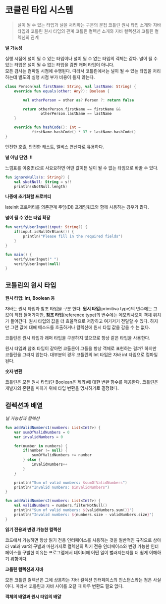 # 코클린 타입 시스템

>널이 될 수 있는 타입과 널을 처리하는 구문의 문접
>코틀린 원시 타입 소개와 자바 타입과 코틀린 원시 타입의 관계
>코틀린 컬렉션 소개와 자바 컬렉션과 코틀린 컬렉션의 관계

**널 가능성**

실행 시점에 널이 될 수 있는 타입이나 널이 될 수 없는 타입의 객체는 같다. 널이 될 수 있는 타입은 널이 될 수 없는 타입을 감싼 래퍼 타입이 아니다.<br>
모든 검사는 컴파일 시점에 수행된다. 따라서 코틀린에서는 널이 될 수 있는 타입을 처리하는데 별도의 실행 시점 부가 비용이 들지 않는다.


```kotlin
class Person(val firstName: String, val lastName: String) {
    override fun equals(other: Any?): Boolean {

        val otherPerson = other as? Person ?: return false

        return otherPerson.firstName == firstName &&
                otherPerson.lastName == lastName
    }

    override fun hashCode(): Int =
            firstName.hashCode() * 37 + lastName.hashCode()
}
```

안전한 호출, 안전한 캐스트, 엘비스 연산자로 유용하다.

**널 아님 단언: !!**

느낌표를 이중(!!)으로 사요요하면 어떤 값이든 널이 될 수 없는 타임으로 바꿀 수 있다.

```kotlin
fun ignoreNulls(s: String?) {
    val sNotNull: String = s!!
    println(sNotNull.length)
```

**나중에 초기화할 프로퍼티**

lateinit 프로퍼티를 의존관계 주임(DI) 프레임워크와 함께 사용하는 경우가 많다.

**널이 될 수 있는 타입 확장**

```kotlin
fun verifyUserInput(input: String?) {
    if(input.isNullOrBlank()) {
        println("Please fill in the required fields")
    }
}

fun main() {
    verifyUserInput(" ")
    verifyUserInput(null)
}

```

## 코틀린의 원시 타입

**원시 타입: Int, Boolean 등**

자바는 원시 타입과 참조 타입을 구분 한다. **원시 타입**(primitiva type)의 변수에는 그 값이 직접 들어가지만, **참조 타입**(reference type)의 변수에는 메모리사으이 객체 위치가 들어간다.
원시 타입의 값을 더 효율적으로 저장하고 여기저기 전달할 수 있다. 하지만 그런 값에 대해 메소드를 호출하거나 컬렉션에 원시 타입 값을 감을 수 는 없다.

코틀린은 원시 타입과 래퍼 타입을 구분하지 않으므로 항상 같은 타입을 사용한다.

원시 타입과 참조 타입이 같아면 코톨른이 그들을 항상 객체로 표현하는 걸까? 하지만 코틀린을 그러지 않는다. 대부분의 경우 코틀린의 Int 타입은 자바 int 타입으로 컴파일 된다.

**숫자 변환**

코틀린은 모든 원시 타입(단 Boolean은 제외)에 대한 변환 함수를 제공한다.
코틀린은 개발자의 혼란을 피하기 위해 타입 변환을 명시하기로 결정했다.


## 컬렉션과 배열

*널 가능성과 컬렉션*

```kotlin
fun addValidNumbers1(numbers: List<Int?>) {
    var sumOfValidNumbers = 0
    var invalidNumbers = 0

    for(number in numbers) {
        if(number != null) {
            sumOfValidNumbers += number
        } else {
            invalidNumbers++
        }
    }

    println("Sum of valid numbers: $sumOfValidNumbers")
    println("Invalid numbers: $invalidNumbers")
}

fun addValidNumbers2(numbers: List<Int?>) {
    val validNumbers = numbers.filterNotNull()
    println("Sum of valid numbers: ${validNumbers.sum()}")
    println("Invalid numbers: ${numbers.size - validNumbers.size}")
}
```

**읽기 전용과 변경 가능한 컬렉션**

코드에서 가능하면 항상 읽기 전용 인터페이스를 사용하는 것을 일반적인 규칙으로 삼아라
val과 var의 구별과 마찬가지로 컬렉션의 릭기 전용 인터페이스와 변경 가능한 인터페이스를 구별한 이유는 프로그램에서 데이터에 어떤 일이 벌러지는지를 더 쉽게 이해하기 위함이다.

**코틀린 컬렉션과 자바**

모든 코틀린 컬렉션은 그에 상응하는 자바 컬렉션 인터페이스의 인스턴스라는 점은 사실이다. 따라서 코틀린과 자바 사이를 오갈 때 아무 변환도 필요 없다.

**객체의 배열과 원시 타입의 배얄**




